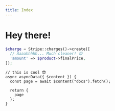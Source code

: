 ```yaml
---
title: Index
---
```


# Hey there!

```php
$charge = Stripe::charges()->create([
  // Aaaahhhhh... Much cleaner! 😍
  'amount' => $product->finalPrice,
]);
```

```js{3}[nuxt.js]
// this is cool 😎
async asyncData({ $content }) {
  const page = await $content("docs").fetch();

  return {
    page
  };
}
```
